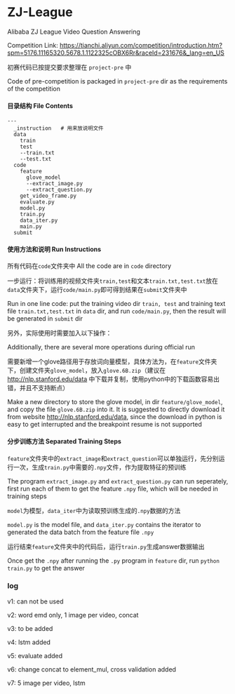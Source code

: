 # ZJ-League
Alibaba ZJ League Video Question Answering
 
Competition Link: https://tianchi.aliyun.com/competition/introduction.htm?spm=5176.11165320.5678.1.1122325cOBX6Rr&raceId=231676&_lang=en_US

初赛代码已按提交要求整理在 `project-pre` 中

Code of pre-competition is packaged in `project-pre` dir as the requirements of the competition

#### 目录结构 File Contents
    ---
      _instruction   # 用来放说明文件 
      data
        train
        test
        --train.txt
        --test.txt        
      code
        feature
          glove_model
          --extract_image.py 
          --extract_question.py 
        get_video_frame.py
        evaluate.py
        model.py  
        train.py   
        data_iter.py
        main.py  
      submit

#### 使用方法和说明 Run Instructions

所有代码在`code`文件夹中 All the code are in `code` directory

一步运行：将训练用的视频文件夹`train,test`和文本`train.txt,test.txt`放在`data`文件夹下，运行`code/main.py`即可得到结果在`submit`文件夹中

Run in one line code: put the training video dir `train, test` and training text file `train.txt,test.txt` in `data` dir, and run `code/main.py`, then the result will be generated in `submit` dir

另外，实际使用时需要加入以下操作：

Additionally, there are several more operations during official run

需要新增一个glove路径用于存放词向量模型，具体方法为，在`feature`文件夹下，创建文件夹`glove_model`，放入`glove.6B.zip`（建议在 http://nlp.stanford.edu/data 中下载并复制，使用python中的下载函数容易出错，并且不支持断点）

Make a new directory to store the glove model, in dir `feature/glove_model`, and copy the file `glove.6B.zip` into it. It is suggested to directly download it from website http://nlp.stanford.edu/data, since the download in python is easy to get interrupted and the breakpoint resume is not supported
    

#### 分步训练方法 Separated Training Steps
`feature`文件夹中的`extract_image`和`extract_question`可以单独运行，先分别运行一次，生成`train.py`中需要的`.npy`文件，作为提取特征的预训练

The program `extract_image.py` and `extract_question.py` can run seperately, first run each of them to get the feature `.npy` file, which will be needed in training steps

`model`为模型，`data_iter`中为读取预训练生成的`.npy`数据的方法

`model.py` is the model file, and `data_iter.py` contains the iterator to generated the data batch from the feature file `.npy`

运行结束`feature`文件夹中的代码后，运行`train.py`生成answer数据输出

Once get the `.npy` after running the `.py` program in `feature` dir, run `python train.py` to get the answer

### log
v1: can not be used

v2: word emd only, 1 image per video, concat

v3: to be added

v4: lstm added

v5: evaluate added

v6: change concat to element_mul, cross validation added

v7: 5 image per video, lstm



